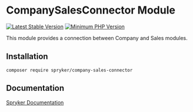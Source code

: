 # CompanySalesConnector Module
[![Latest Stable Version](https://poser.pugx.org/spryker/company-sales-connector/v/stable.svg)](https://packagist.org/packages/spryker/company-sales-connector)
[![Minimum PHP Version](https://img.shields.io/badge/php-%3E%3D%208.1-8892BF.svg)](https://php.net/)

This module provides a connection between Company and Sales modules.

## Installation

```
composer require spryker/company-sales-connector
```

## Documentation

[Spryker Documentation](https://docs.spryker.com)
